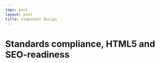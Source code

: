 ```yaml
---
tags: post
layout: post
title: Component Design
---
```


# Standards compliance, HTML5 and SEO-readiness
